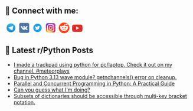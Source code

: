 ## 🔎 Connect with me:
[<img src="https://github.com/bullbesh/bullbesh/blob/main/images/Telegram.png" width="32" height="32" />](https://t.me/bullbesh)
[<img src="https://github.com/bullbesh/bullbesh/blob/main/images/VK.png" width="32" height="32" />](https://vk.com/bullbesh)
[<img src="https://github.com/bullbesh/bullbesh/blob/main/images/Twitter.png" width="32" height="32" />](https://twitter.com/bullbesh1)
[<img src="https://github.com/bullbesh/bullbesh/blob/main/images/Instagram.png" width="32" height="32" />](https://www.instagram.com/bullbesh)
[<img src="https://github.com/bullbesh/bullbesh/blob/main/images/Reddit.png" width="32" height="32" />](https://www.reddit.com/user/bullbesh)
[<img src="https://github.com/bullbesh/bullbesh/blob/main/images/YouTube.png" width="32" height="32" />](https://www.youtube.com/channel/UCtfjRs6uzgq5mfm8S06WTcg)

## 📕 Latest r/Python Posts
<!-- BLOG-POST-LIST:START -->
- [I made a trackpad using python for pc/laptop. Check it out on my channel. #meteorplays](https://www.reddit.com/r/Python/comments/1moe4w2/i_made_a_trackpad_using_python_for_pclaptop_check/)
- [Bug in Python 3.13 wave module? getnchannels&lpar;&rpar; error on cleanup.](https://www.reddit.com/r/Python/comments/1modnfw/bug_in_python_313_wave_module_getnchannels_error/)
- [Parallel and Concurrent Programming in Python: A Practical Guide](https://www.reddit.com/r/Python/comments/1modh99/parallel_and_concurrent_programming_in_python_a/)
- [Can you guess what I&#39;m doing?](https://www.reddit.com/r/Python/comments/1mocutm/can_you_guess_what_im_doing/)
- [Subsets of dictionaries should be accessible through multi-key bracket notation.](https://www.reddit.com/r/Python/comments/1moa8dx/subsets_of_dictionaries_should_be_accessible/)
<!-- BLOG-POST-LIST:END -->
